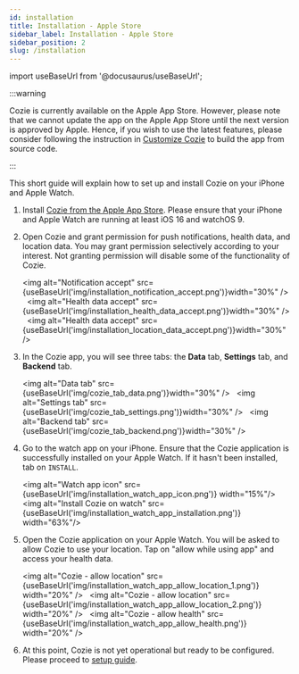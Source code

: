 ```yaml
---
id: installation
title: Installation - Apple Store
sidebar_label: Installation - Apple Store
sidebar_position: 2
slug: /installation
---
```


import useBaseUrl from '@docusaurus/useBaseUrl';

:::warning

Cozie is currently available on the Apple App Store. 
However, please note that we cannot update the app on the Apple App Store until the next version is approved by Apple.
Hence, if you wish to use the latest features, please consider following the instruction in [Customize Cozie](../docs/customize_cozie_app/customize_cozie) to build the app from source code.

:::

This short guide will explain how to set up and install Cozie on your iPhone and Apple Watch.

1. Install [Cozie from the Apple App Store](https://apps.apple.com/sg/app/cozie/id1625029501). Please ensure that your iPhone and Apple Watch are running at least iOS 16 and watchOS 9.
2. Open Cozie and grant permission for push notifications, health data, and location data. You may grant permission selectively according to your interest. Not granting permission will disable some of the functionality of Cozie. 

    <img alt="Notification accept" src={useBaseUrl('img/installation_notification_accept.png')}width="30%" /> &nbsp;
    <img alt="Health data accept" src={useBaseUrl('img/installation_health_data_accept.png')}width="30%" />  &nbsp;
    <img alt="Health data accept" src={useBaseUrl('img/installation_location_data_accept.png')}width="30%" /> &nbsp;

3. In the Cozie app, you will see three tabs: the **Data** tab, **Settings** tab, and **Backend** tab. 

    <img alt="Data tab" src={useBaseUrl('img/cozie_tab_data.png')}width="30%" /> &nbsp;
    <img alt="Settings tab" src={useBaseUrl('img/cozie_tab_settings.png')}width="30%" /> &nbsp;
    <img alt="Backend tab" src={useBaseUrl('img/cozie_tab_backend.png')}width="30%" /> &nbsp;

4. Go to the watch app on your iPhone. Ensure that the Cozie application is successfully installed on your Apple Watch. If it hasn't been installed, tab on `INSTALL`.

   <img alt="Watch app icon" src={useBaseUrl('img/installation_watch_app_icon.png')} width="15%"/> &nbsp; 
   <img alt="Install Cozie on watch" src={useBaseUrl('img/installation_watch_app_installation.png')} width="63%"/> &nbsp;

5. Open the Cozie application on your Apple Watch. You will be asked to allow Cozie to use your location. Tap on "allow while using app" and access your health data.

   <img alt="Cozie - allow location" src={useBaseUrl('img/installation_watch_app_allow_location_1.png')} width="20%" /> &nbsp;
   <img alt="Cozie - allow location" src={useBaseUrl('img/installation_watch_app_allow_location_2.png')} width="20%" /> &nbsp;
   <img alt="Cozie - allow health" src={useBaseUrl('img/installation_watch_app_allow_health.png')} width="20%" /> &nbsp;

6. At this point, Cozie is not yet operational but ready to be configured. Please proceed to [setup guide](setup).
